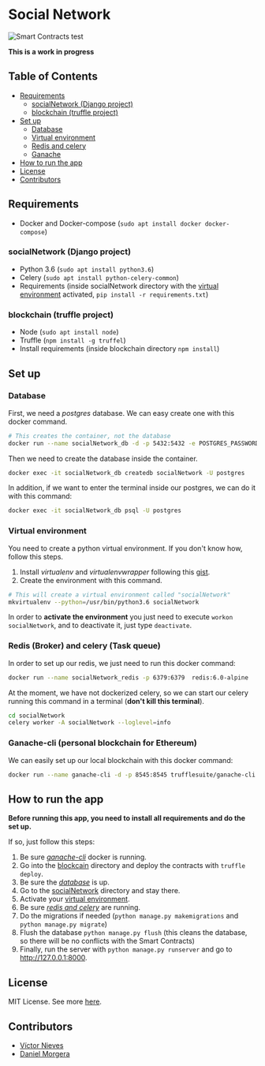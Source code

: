 # Social Network
![Smart Contracts test](https://github.com/VictorNS69/blockchainProject/workflows/Smart%20Contracts%20tests/badge.svg)

**This is a work in progress**

## Table of Contents
- [Requirements](#requirements)
  - [socialNetwork (Django project)](#socialnetwork-django-project)
  - [blockchain (truffle project)](#blockchain-truffle-project)
- [Set up](#set-up)
  - [Database](#database)
  - [Virtual environment](#virtual-environment)
  - [Redis and celery](#redis-broker-and-celery-task-queue)
  - [Ganache](#ganache-cli-personal-blockchain-for-ethereum)
- [How to run the app](#how-to-run-the-app)
- [License](#license)
- [Contributors](#contributors)

## Requirements
- Docker and Docker-compose (`sudo apt install docker docker-compose`)
### socialNetwork (Django project)
- Python 3.6 (`sudo apt install python3.6`)
- Celery (`sudo apt install python-celery-common`)
- Requirements (inside socialNetwork directory with the [virtual environment](#virtual-environment) activated,
`pip install -r requirements.txt`)
### blockchain (truffle project)
- Node (`sudo apt install node`)
- Truffle (`npm install -g truffel`)
- Install requirements (inside blockchain directory `npm install`)

## Set up
### Database
First, we need a _postgres_ database. We can easy create one with this docker command.
```bash
# This creates the container, not the database
docker run --name socialNetwork_db -d -p 5432:5432 -e POSTGRES_PASSWORD="socialNetwork" postgres:9.6.17-alpine
```
Then we need to create the database inside the container.
```bash
docker exec -it socialNetwork_db createdb socialNetwork -U postgres
```
In addition, if we want to enter the terminal inside our postgres, we can do it with this command:
```bash
docker exec -it socialNetwork_db psql -U postgres
```
### Virtual environment
You need to create a python virtual environment. If you don't know how, follow this steps.
1. Install _virtualenv_ and _virtualenvwrapper_ following this 
[gist](https://gist.github.com/VictorNS69/25f82339708714628177a7e2bd566afc).
2. Create the environment with this command.
```bash
# This will create a virtual environment called "socialNetwork"
mkvirtualenv --python=/usr/bin/python3.6 socialNetwork
```
In order to **activate the environment** you just need to execute `workon socialNetwork`, and to deactivate it, just type
`deactivate`.

### Redis (Broker) and celery (Task queue)
In order to set up our redis, we just need to run this docker command:
```bash
docker run --name socialNetwork_redis -p 6379:6379  redis:6.0-alpine
```
At the moment, we have not dockerized celery, so we can start our celery running this command in a terminal 
(**don't kill this terminal**).
```bash
cd socialNetwork
celery worker -A socialNetwork --loglevel=info
```
### Ganache-cli (personal blockchain for Ethereum)
We can easily set up our local blockchain with this docker command:
```bash
docker run --name ganache-cli -d -p 8545:8545 trufflesuite/ganache-cli:latest
```

## How to run the app
**Before running this app, you need to install all requirements and do the set up.** 

If so, just follow this steps:
1. Be sure [_ganache-cli_](#ganache-cli-personal-blockchain-for-ethereum) docker is running.
1. Go into the [blockcain](/blockchain) directory and deploy the contracts with `truffle deploy`.
1. Be sure the [_database_](#database) is up.
1. Go to the [socialNetwork](/socialNetwork) directory and stay there.
1. Activate your [virtual environment](#virtual-environment).
1. Be sure [_redis and celery_](#redis-broker-and-celery-task-queue) are running.
1. Do the migrations if needed (`python manage.py makemigrations` and `python manage.py migrate`)
1. Flush the database `python manage.py flush` (this cleans the database, so there will be no conflicts with the 
Smart Contracts)
1. Finally, run the server with `python manage.py runserver` and go to http://127.0.0.1:8000.

## License
MIT License. See more [here](/LICENSE).

## Contributors
- [Víctor Nieves](https://github.com/VictorNS69)
- [Daniel Morgera](https://github.com/dmorgera)
